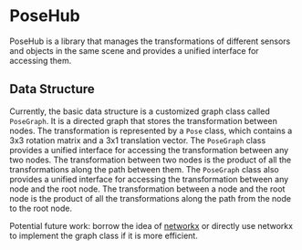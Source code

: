 # PoseHub
PoseHub is a library that manages the transformations of different sensors and objects in the same scene and provides a unified interface for accessing them.

## Data Structure
Currently, the basic data structure is a customized graph class called `PoseGraph`. It is a directed graph that stores the transformation between nodes. The transformation is represented by a `Pose` class, which contains a 3x3 rotation matrix and a 3x1 translation vector. The `PoseGraph` class provides a unified interface for accessing the transformation between any two nodes. The transformation between two nodes is the product of all the transformations along the path between them. The `PoseGraph` class also provides a unified interface for accessing the transformation between any node and the root node. The transformation between a node and the root node is the product of all the transformations along the path from the node to the root node.

Potential future work: borrow the idea of [networkx](https://networkx.org/) or directly use networkx to implement the graph class if it is more efficient.